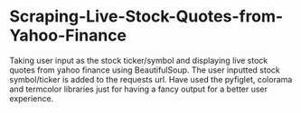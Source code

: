 # Scraping-Live-Stock-Quotes-from-Yahoo-Finance
Taking user input as the stock ticker/symbol and displaying live stock quotes from yahoo finance using BeautifulSoup.
The user inputted stock symbol/ticker is added to the requests url. 
Have used the pyfiglet, colorama and termcolor libraries just for having a fancy output for a better user experience.
